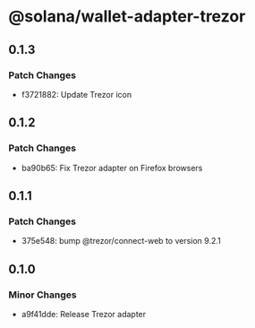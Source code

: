 # @solana/wallet-adapter-trezor

## 0.1.3

### Patch Changes

-   f3721882: Update Trezor icon

## 0.1.2

### Patch Changes

-   ba90b65: Fix Trezor adapter on Firefox browsers

## 0.1.1

### Patch Changes

-   375e548: bump @trezor/connect-web to version 9.2.1

## 0.1.0

### Minor Changes

-   a9f41dde: Release Trezor adapter
